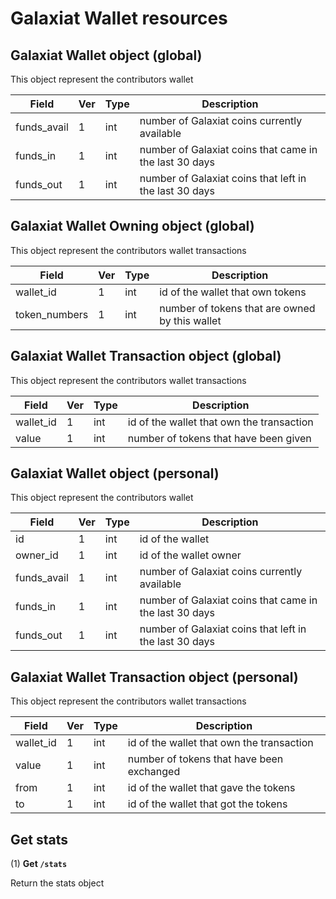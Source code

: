 # Galaxiat Wallet resources

## Galaxiat Wallet object (global)

This object represent the contributors wallet

| Field       | Ver | Type | Description                                            |
| ----------- | --- | ---- | ------------------------------------------------------ |
| funds_avail | 1   | int  | number of Galaxiat coins currently available           |
| funds_in    | 1   | int  | number of Galaxiat coins that came in the last 30 days |
| funds_out   | 1   | int  | number of Galaxiat coins that left in the last 30 days |

## Galaxiat Wallet Owning object (global)

This object represent the contributors wallet transactions

| Field         | Ver | Type | Description                                    |
| ------------- | --- | ---- | ---------------------------------------------- |
| wallet_id     | 1   | int  | id of the wallet that own tokens               |
| token_numbers | 1   | int  | number of tokens that are owned by this wallet |

## Galaxiat Wallet Transaction object (global)

This object represent the contributors wallet transactions

| Field     | Ver | Type | Description                               |
| --------- | --- | ---- | ----------------------------------------- |
| wallet_id | 1   | int  | id of the wallet that own the transaction |
| value     | 1   | int  | number of tokens that have been given     |

## Galaxiat Wallet object (personal)

This object represent the contributors wallet

| Field       | Ver | Type | Description                                            |
| ----------- | --- | ---- | ------------------------------------------------------ |
| id          | 1   | int  | id of the wallet                                       |
| owner_id    | 1   | int  | id of the wallet owner                                 |
| funds_avail | 1   | int  | number of Galaxiat coins currently available           |
| funds_in    | 1   | int  | number of Galaxiat coins that came in the last 30 days |
| funds_out   | 1   | int  | number of Galaxiat coins that left in the last 30 days |

## Galaxiat Wallet Transaction object (personal)

This object represent the contributors wallet transactions

| Field     | Ver | Type | Description                               |
| --------- | --- | ---- | ----------------------------------------- |
| wallet_id | 1   | int  | id of the wallet that own the transaction |
| value     | 1   | int  | number of tokens that have been exchanged |
| from      | 1   | int  | id of the wallet that gave the tokens     |
| to        | 1   | int  | id of the wallet that got the tokens      |

## Get stats

(1) **Get `/stats`**

Return the stats object
